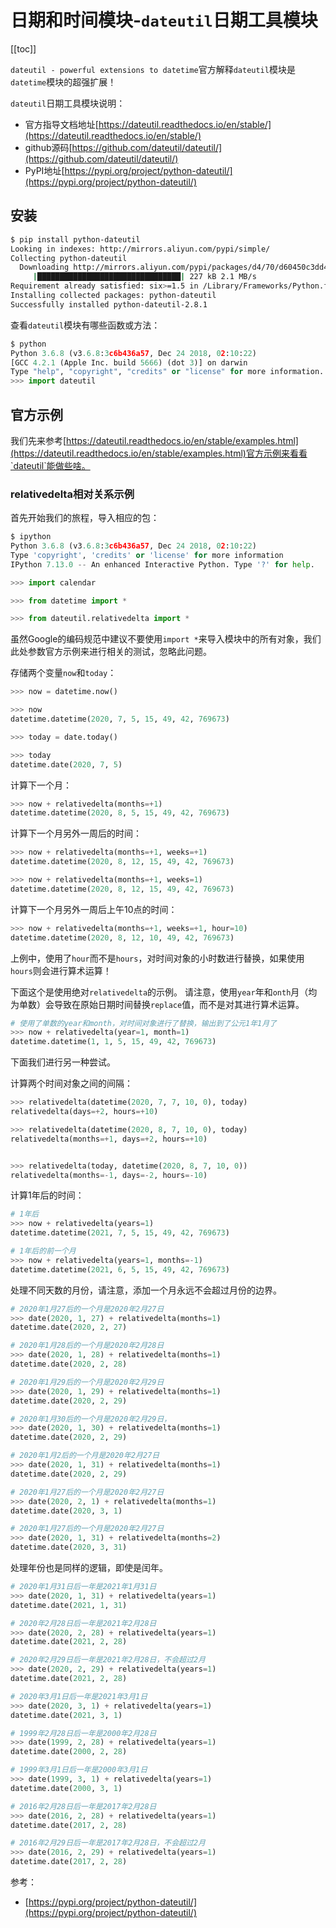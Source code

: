 # 日期和时间模块-`dateutil`日期工具模块

[[toc]]

`dateutil - powerful extensions to datetime`官方解释`dateutil`模块是`datetime`模块的超强扩展！

`dateutil`日期工具模块说明：

- 官方指导文档地址[https://dateutil.readthedocs.io/en/stable/](https://dateutil.readthedocs.io/en/stable/)
- github源码[https://github.com/dateutil/dateutil/](https://github.com/dateutil/dateutil/)
- PyPI地址[https://pypi.org/project/python-dateutil/](https://pypi.org/project/python-dateutil/)

## 安装

```sh
$ pip install python-dateutil
Looking in indexes: http://mirrors.aliyun.com/pypi/simple/
Collecting python-dateutil
  Downloading http://mirrors.aliyun.com/pypi/packages/d4/70/d60450c3dd48ef87586924207ae8907090de0b306af2bce5d134d78615cb/python_dateutil-2.8.1-py2.py3-none-any.whl (227 kB)
     |████████████████████████████████| 227 kB 2.1 MB/s
Requirement already satisfied: six>=1.5 in /Library/Frameworks/Python.framework/Versions/3.6/lib/python3.6/site-packages (from python-dateutil) (1.14.0)
Installing collected packages: python-dateutil
Successfully installed python-dateutil-2.8.1
```

查看`dateutil`模块有哪些函数或方法：

```py
$ python
Python 3.6.8 (v3.6.8:3c6b436a57, Dec 24 2018, 02:10:22)
[GCC 4.2.1 (Apple Inc. build 5666) (dot 3)] on darwin
Type "help", "copyright", "credits" or "license" for more information.
>>> import dateutil
```

## 官方示例

我们先来参考[https://dateutil.readthedocs.io/en/stable/examples.html](https://dateutil.readthedocs.io/en/stable/examples.html)官方示例来看看`dateutil`能做些啥。



### relativedelta相对关系示例

首先开始我们的旅程，导入相应的包：

```python
$ ipython
Python 3.6.8 (v3.6.8:3c6b436a57, Dec 24 2018, 02:10:22)
Type 'copyright', 'credits' or 'license' for more information
IPython 7.13.0 -- An enhanced Interactive Python. Type '?' for help.

>>> import calendar

>>> from datetime import *

>>> from dateutil.relativedelta import *
```

虽然Google的编码规范中建议不要使用`import *`来导入模块中的所有对象，我们此处参数官方示例来进行相关的测试，忽略此问题。



存储两个变量`now`和`today`：

```python
>>> now = datetime.now()

>>> now
datetime.datetime(2020, 7, 5, 15, 49, 42, 769673)

>>> today = date.today()

>>> today
datetime.date(2020, 7, 5)
```

计算下一个月：

```python
>>> now + relativedelta(months=+1)
datetime.datetime(2020, 8, 5, 15, 49, 42, 769673)
```

计算下一个月另外一周后的时间：

```python
>>> now + relativedelta(months=+1, weeks=+1)
datetime.datetime(2020, 8, 12, 15, 49, 42, 769673)

>>> now + relativedelta(months=+1, weeks=1)
datetime.datetime(2020, 8, 12, 15, 49, 42, 769673)
```

计算下一个月另外一周后上午10点的时间：

```python
>>> now + relativedelta(months=+1, weeks=+1, hour=10)
datetime.datetime(2020, 8, 12, 10, 49, 42, 769673)
```

上例中，使用了`hour`而不是`hours`，对时间对象的小时数进行替换，如果使用`hours`则会进行算术运算！



下面这个是使用绝对`relativedelta`的示例。 请注意，使用`year`年和`onth`月（均为单数）会导致在原始日期时间替换`replace`值，而不是对其进行算术运算。

```python
# 使用了单数的year和month，对时间对象进行了替换，输出到了公元1年1月了
>>> now + relativedelta(year=1, month=1)
datetime.datetime(1, 1, 5, 15, 49, 42, 769673)
```

下面我们进行另一种尝试。

计算两个时间对象之间的间隔：

```python
>>> relativedelta(datetime(2020, 7, 7, 10, 0), today)
relativedelta(days=+2, hours=+10)

>>> relativedelta(datetime(2020, 8, 7, 10, 0), today)
relativedelta(months=+1, days=+2, hours=+10)


>>> relativedelta(today, datetime(2020, 8, 7, 10, 0))
relativedelta(months=-1, days=-2, hours=-10)
```

计算1年后的时间：

```python
# 1年后
>>> now + relativedelta(years=1)
datetime.datetime(2021, 7, 5, 15, 49, 42, 769673)

# 1年后的前一个月
>>> now + relativedelta(years=1, months=-1)
datetime.datetime(2021, 6, 5, 15, 49, 42, 769673)
```

处理不同天数的月份，请注意，添加一个月永远不会超过月份的边界。

```python
# 2020年1月27后的一个月是2020年2月27日
>>> date(2020, 1, 27) + relativedelta(months=1)
datetime.date(2020, 2, 27)

# 2020年1月28后的一个月是2020年2月28日
>>> date(2020, 1, 28) + relativedelta(months=1)
datetime.date(2020, 2, 28)

# 2020年1月29后的一个月是2020年2月29日
>>> date(2020, 1, 29) + relativedelta(months=1)
datetime.date(2020, 2, 29)

# 2020年1月30后的一个月是2020年2月29日，
>>> date(2020, 1, 30) + relativedelta(months=1)
datetime.date(2020, 2, 29)

# 2020年1月2后的一个月是2020年2月27日
>>> date(2020, 1, 31) + relativedelta(months=1)
datetime.date(2020, 2, 29)

# 2020年1月27后的一个月是2020年2月27日
>>> date(2020, 2, 1) + relativedelta(months=1)
datetime.date(2020, 3, 1)

# 2020年1月27后的一个月是2020年2月27日
>>> date(2020, 1, 31) + relativedelta(months=2)
datetime.date(2020, 3, 31)
```



处理年份也是同样的逻辑，即使是闰年。

```python
# 2020年1月31日后一年是2021年1月31日
>>> date(2020, 1, 31) + relativedelta(years=1)
datetime.date(2021, 1, 31)

# 2020年2月28日后一年是2021年2月28日
>>> date(2020, 2, 28) + relativedelta(years=1)
datetime.date(2021, 2, 28)

# 2020年2月29日后一年是2021年2月28日，不会超过2月
>>> date(2020, 2, 29) + relativedelta(years=1)
datetime.date(2021, 2, 28)

# 2020年3月1日后一年是2021年3月1日
>>> date(2020, 3, 1) + relativedelta(years=1)
datetime.date(2021, 3, 1)

# 1999年2月28日后一年是2000年2月28日
>>> date(1999, 2, 28) + relativedelta(years=1)
datetime.date(2000, 2, 28)

# 1999年3月1日后一年是2000年3月1日
>>> date(1999, 3, 1) + relativedelta(years=1)
datetime.date(2000, 3, 1)

# 2016年2月28日后一年是2017年2月28日
>>> date(2016, 2, 28) + relativedelta(years=1)
datetime.date(2017, 2, 28)

# 2016年2月29日后一年是2017年2月28日，不会超过2月
>>> date(2016, 2, 29) + relativedelta(years=1)
datetime.date(2017, 2, 28)
```



















参考：

- [https://pypi.org/project/python-dateutil/](https://pypi.org/project/python-dateutil/)

